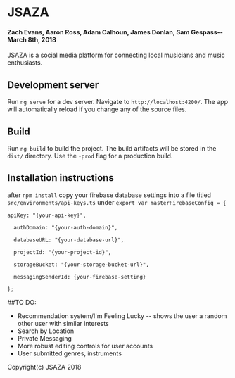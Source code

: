# JSAZA

#### Zach Evans, Aaron Ross, Adam Calhoun, James Donlan, Sam Gespass-- March 8th, 2018

JSAZA is a social media platform for connecting local musicians and music enthusiasts.

## Development server

Run `ng serve` for a dev server. Navigate to `http://localhost:4200/`. The app will automatically reload if you change any of the source files.

## Build

Run `ng build` to build the project. The build artifacts will be stored in the `dist/` directory. Use the `-prod` flag for a production build.

## Installation instructions

after `npm install` copy your firebase database settings into a file titled `src/environments/api-keys.ts` under `export var masterFirebaseConfig = {`

  `apiKey: "{your-api-key}",`

`  authDomain: "{your-auth-domain}",`

`  databaseURL: "{your-database-url}",`

`  projectId: "{your-project-id}",`

`  storageBucket: "{your-storage-bucket-url}",`

`  messagingSenderId: {your-firebase-setting}`

`};`

##TO DO:
* Recommendation system/I'm Feeling Lucky -- shows the user a random other user with similar interests
* Search by Location
* Private Messaging
* More robust editing controls for user accounts
* User submitted genres, instruments

Copyright(c) JSAZA 2018
